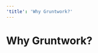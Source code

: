 ```yaml
---
'title': 'Why Gruntwork?'
---
```


# Why Gruntwork?


<!-- ##DOCS-SOURCER-START
{"sourcePlugin":"Local File Copier","hash":"9de55836bd949a5b9a9ba9848d1d7eaf"}
##DOCS-SOURCER-END -->
